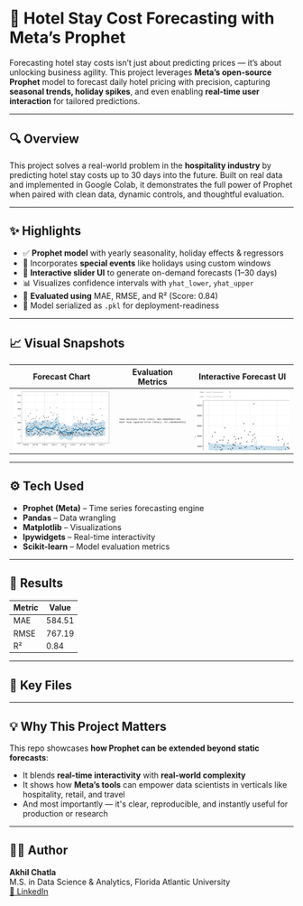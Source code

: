 # 🚀 Hotel Stay Cost Forecasting with Meta’s Prophet

Forecasting hotel stay costs isn’t just about predicting prices — it’s about unlocking business agility. This project leverages **Meta’s open-source Prophet** model to forecast daily hotel pricing with precision, capturing **seasonal trends, holiday spikes**, and even enabling **real-time user interaction** for tailored predictions.

---

## 🔍 Overview

This project solves a real-world problem in the **hospitality industry** by predicting hotel stay costs up to 30 days into the future. Built on real data and implemented in Google Colab, it demonstrates the full power of Prophet when paired with clean data, dynamic controls, and thoughtful evaluation.

---

## ✨ Highlights

- ✅ **Prophet model** with yearly seasonality, holiday effects & regressors
- 📅 Incorporates **special events** like holidays using custom windows
- 🔄 **Interactive slider UI** to generate on-demand forecasts (1–30 days)
- 📊 Visualizes confidence intervals with `yhat_lower`, `yhat_upper`
- 🧪 **Evaluated using** MAE, RMSE, and R² (Score: 0.84)
- 💾 Model serialized as `.pkl` for deployment-readiness

---

## 📈 Visual Snapshots

| Forecast Chart | Evaluation Metrics | Interactive Forecast UI |
|----------------|--------------------|--------------------------|
| ![forecast](visuals/forecast_plot.png) | ![metrics](visuals/metrics_output.png) | ![ui](visuals/interactive_demo.png) |

---

## ⚙️ Tech Used

- **Prophet (Meta)** – Time series forecasting engine  
- **Pandas** – Data wrangling  
- **Matplotlib** – Visualizations  
- **Ipywidgets** – Real-time interactivity  
- **Scikit-learn** – Model evaluation metrics  

---

## 🧪 Results

| Metric | Value |
|--------|-------|
| MAE    | 584.51 |
| RMSE   | 767.19 |
| R²     | 0.84   |

---

## 📂 Key Files


---

## 💡 Why This Project Matters

This repo showcases **how Prophet can be extended beyond static forecasts**:
- It blends **real-time interactivity** with **real-world complexity**
- It shows how **Meta’s tools** can empower data scientists in verticals like hospitality, retail, and travel
- And most importantly — it's clear, reproducible, and instantly useful for production or research

---

## 👨‍💻 Author

**Akhil Chatla**  
M.S. in Data Science & Analytics, Florida Atlantic University  
[🔗 LinkedIn](https://www.linkedin.com/in/akhil-chatla-07847b1a7) 